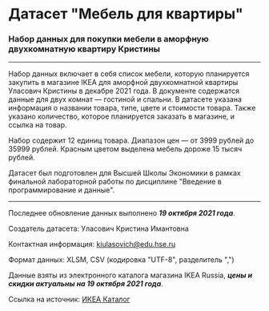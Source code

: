 # Датасет "Мебель для квартиры"
### Набор данных для покупки мебели в аморфную двухкомнатную квартиру Кристины
***
Набор данных включает в себя список мебели, которую планируется закупить в магазине IKEA для аморфной двухкомнатной квартиры Уласович Кристины в декабре 2021 года. В документе содержатся данные для двух комнат — гостиной и спальни. В датасете указана информация о названии товара, типе, цвете и стоимости товара. Также указано количество, которое планируется заказать в магазине, и ссылка на товар. 

Набор содержит 12 единиц товара. Диапазон цен — от 3999 рублей до 35999 рублей. Красным цветом выделена мебель дороже 15 тысяч рублей. 

Датасет был подготовлен для Высшей Школы Экономики в рамках финальной лабораторной работы по дисциплине "Введение в программирование и данные".
***

Последнее обновление данных выполнено ***19 октября 2021 года***. 

Создатель датасета: Уласович Кристина Имантовна

Контактная информация: kiulasovich@edu.hse.ru

Формат данных: XLSM, CSV (кодировка "UTF-8", разделитель ",")

Данные взяты из электронного каталога магазина IKEA Russia, ***цены и скидки актуальны на 19 октября 2021 года***.

Ссылка на источник: [ИКЕА Каталог](https://www.ikea.com/ru/ru/ "ИКЕА Каталог")
